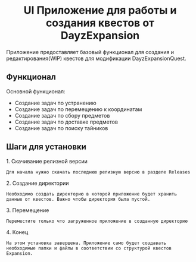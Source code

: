 <h1 align="center" id="title">UI Приложение для работы и создания квестов от DayzExpansion</h1>

<p id="description">Приложение предоставляет базовый функционал для создания и редактирования(WIP) квестов для модификации DayzExpansionQuest.</p>

  
  
<h2>Функционал</h2>

Основной функционал:

*   Создание задач по устранению
*   Создание задач по перемещению к координатам
*   Создание задач по сбору предметов
*   Создание задач по доставке предметов
*   Создание задач по поиску тайников

<h2>Шаги для установки</h2>

<p>1. Скачивание релизной версии</p>

```
Для начала нужно скачать последнюю релизную версию в разделе Releases
```

<p>2. Создание директории</p>

```
Необходимо создать директорию в которой приложение будет хранить данные от квестов. Важно чтобы директория была пустой.
```

<p>3. Перемещение</p>

```
Переместите только что загруженное приложение в созданную директорию
```

<p>4. Конец</p>

```
На этом установка завершена. Приложение само будет создавать необходимые папки и файлы в соответствии со структурой квестов Expansion.
```
